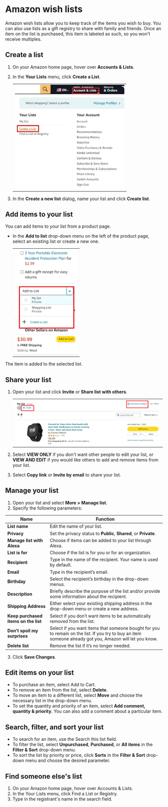 # Amazon wish lists

Amazon wish lists allow you to keep track of the items you wish to buy.
You can also use lists as a gift registry to share with family and
friends. Once an item on the list is purchased, this item is labeled as
such, so you won't receive multiples.

## Create a list

1. On your Amazon home page, hover over **Accounts & Lists**. 
2. In the **Your Lists** menu, click **Create a List**.

   <table><tr><td>
   <img src="Google Docs1.jpg" alt="Create a List "width= "350" >
   </td></tr></table>

3. In the **Create a new list** dialog, name your list and click **Create
list**.

## Add items to your list

You can add items to your list from a product page.

- In the **Add to list** drop-down menu on the left of the product page,
select an existing list or create a new one.
   
   <table><tr><td>
   <img src="Google Docs 2.png" alt="Add to list" width= "200">
   </td></tr></table>

The item is added to the selected list.
 
## Share your list

1. Open your list and click **Invite** or **Share list with others**.

   <table><tr><td>
   <img src="Google Docs 4.png" alt="Share list" width= "600" >
   </td></tr></table>

2. Select **VIEW ONLY** if you don't want other people to edit your list,
or **VIEW AND EDIT** if you would like others to add and remove items from
your list. 
3. Select **Copy link** or **Invite by email** to share your list.

## Manage your list  

1. Open your list and select **More > Manage list**. 
2. Specify the following parameters:

| Name                                    | Function                                                                                                                                                             |
|-----------------------------------------|----------------------------------------------------------------------------------------------------------------------------------------------------------------------|
|     **List name**                           |     Edit the name of   your list.                                                                                                                                    |
|     **Privacy**                             |     Set the privacy status to **Public**, **Shared**, or **Private**.                                                                                                            |
|     **Manage list with Alexa**              |     Choose if items can be added to   your list through Alexa.                                                                                                       |
|     **List is for**                         |     Choose if the list is for you or   for an organization.                                                                                                          |
|     **Recipient**                           |     Type in the name of the   recipient. Your name is used by default.                                                                                               |
|     **Email**                               |     Type in the recipient’s email.                                                                                                                                   |
|     **Birthday**                            |     Select the recipient’s birthday   in the drop-down menus.                                                                                                        |
|     **Description**                         |     Briefly describe the purpose of   the list and/or provide some information about the recipient.                                                                  |
|     **Shipping Address**                    |     Either select your existing   shipping address in the drop-down menu or create a new address.                                                                    |
|     **Keep purchased items on the list**    |     Select if you don’t want items to   be automatically removed from the list.                                                                                      |
|     **Don’t spoil my surprises**            |     Select if you want items that   someone bought for you to remain on the list. If you try to buy an item   someone already got you, Amazon will let you know.     |
|     **Delete list**                         |     Remove the list if it’s no longer   needed.                                                                                                                      |
3. Click **Save Changes**.

## Edit items on your list

- To purchase an item, select Add to Cart.
-  To remove an item from the list, select **Delete**. 
-  To move an item to a different list, select **Move** and choose the necessary list in the drop-down menu.
-  To set the quantity and priority of an item, select **Add comment, quantity & priority**. You can also add a comment about a particular item.

## Search, filter, and sort your list

- To search for an item, use the Search this list field.
- To filter the list, select **Unpurchased**, **Purchased**, or **All items** in the **Filter &
Sort** drop-down menu. 
- To sort the list by priority or price, click **Sorts** in the **Filter & Sort** drop-down menu and choose the desired
parameter.

## Find someone else's list

 1. On your Amazon home page, hover over Accounts & Lists. 
 2. In the Your Lists menu, click Find a List or Registry.
 3. Type in the registrant's name in the search field.
